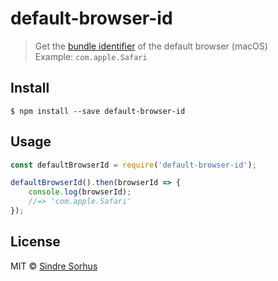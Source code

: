 # default-browser-id

> Get the [bundle identifier](https://developer.apple.com/library/Mac/documentation/General/Reference/InfoPlistKeyReference/Articles/CoreFoundationKeys.html#//apple_ref/doc/plist/info/CFBundleIdentifier) of the default browser (macOS)<br>
> Example: `com.apple.Safari`


## Install

```
$ npm install --save default-browser-id
```


## Usage

```js
const defaultBrowserId = require('default-browser-id');

defaultBrowserId().then(browserId => {
	console.log(browserId);
	//=> 'com.apple.Safari'
});
```


## License

MIT © [Sindre Sorhus](https://sindresorhus.com)
